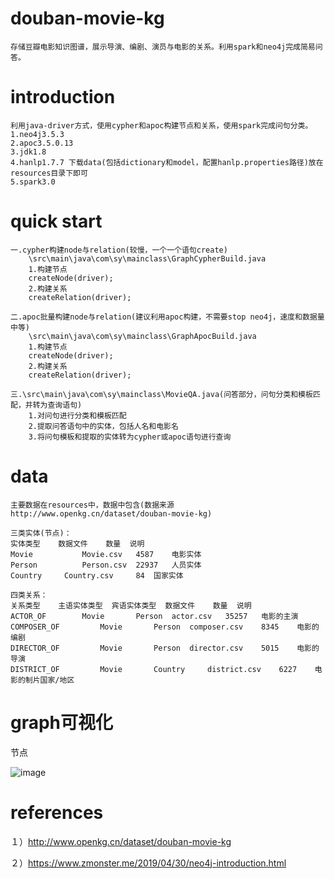 # douban-movie-kg
    存储豆瓣电影知识图谱，展示导演、编剧、演员与电影的关系。利用spark和neo4j完成简易问答。
    
# introduction
    利用java-driver方式，使用cypher和apoc构建节点和关系，使用spark完成问句分类。
    1.neo4j3.5.3
    2.apoc3.5.0.13
    3.jdk1.8
    4.hanlp1.7.7 下载data(包括dictionary和model，配置hanlp.properties路径)放在resources目录下即可
    5.spark3.0

# quick start
	一.cypher构建node与relation(较慢，一个一个语句create)
	    \src\main\java\com\sy\mainclass\GraphCypherBuild.java
	    1.构建节点
	    createNode(driver);
	    2.构建关系
        createRelation(driver);
        
    二.apoc批量构建node与relation(建议利用apoc构建，不需要stop neo4j，速度和数据量中等)
        \src\main\java\com\sy\mainclass\GraphApocBuild.java
        1.构建节点
        createNode(driver);
        2.构建关系
        createRelation(driver);
        
    三.\src\main\java\com\sy\mainclass\MovieQA.java(问答部分，问句分类和模板匹配，并转为查询语句)
        1.对问句进行分类和模板匹配
        2.提取问答语句中的实体，包括人名和电影名
        3.将问句模板和提取的实体转为cypher或apoc语句进行查询
    
# data
    主要数据在resources中，数据中包含(数据来源http://www.openkg.cn/dataset/douban-movie-kg)
    
    三类实体(节点)：
    实体类型 	数据文件 	数量 	说明
    Movie 	        Movie.csv 	4587 	电影实体
    Person 	        Person.csv 	22937 	人员实体
    Country 	Country.csv 	84 	国家实体
    
    四类关系：
    关系类型 	主语实体类型 	宾语实体类型 	数据文件 	数量 	说明
    ACTOR_OF 	    Movie 	    Person 	actor.csv 	35257 	电影的主演
    COMPOSER_OF 	    Movie 	    Person 	composer.csv 	8345 	电影的编剧
    DIRECTOR_OF 	    Movie 	    Person 	director.csv 	5015 	电影的导演
    DISTRICT_OF 	    Movie 	    Country 	district.csv 	6227 	电影的制片国家/地区

# graph可视化

节点

![image](https://github.com/jiangnanboy/movie_kg/tree/master/image/movie_graph.png)

# references

１）http://www.openkg.cn/dataset/douban-movie-kg

２）https://www.zmonster.me/2019/04/30/neo4j-introduction.html

